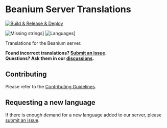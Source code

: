 # Beanium Server Translations

[![Build & Release & Deploy](https://github.com/BeaniumMC/translations/actions/workflows/ci.yml/badge.svg)](https://beaniummc.github.io/translations/)  

![Missing strings](https://img.shields.io/endpoint?url=https%3A%2F%2Fbeaniummc.github.io%2Ftranslations%2Fmissing_total.json)]
![Languages](https://img.shields.io/endpoint?url=https%3A%2F%2Fbeaniummc.github.io%2Ftranslations%2Flanguages.json)]

Translations for the Beanium server.  

**Found incorrect translations? [Submit an issue](https://github.com/BeaniumMC/translations/issues/new?template=translation-error.yml).**  
**Questions? Ask them in our [discussions](https://github.com/orgs/BeaniumMC/discussions/categories/translations).**  

## Contributing

Please refer to the [Contributing Guidelines](./CONTRIBUTING.md).  

## Requesting a new language

If there is enough demand for a new language added to our server, please [submit an issue](https://github.com/BeaniumMC/translations/issues/new?template=language-request.yml).  
